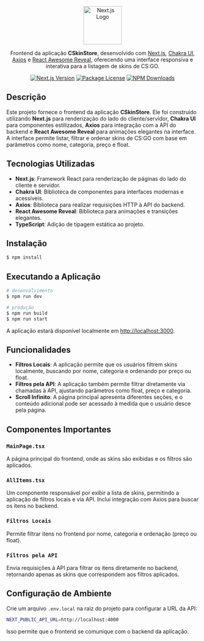 
<p align="center">
  <a href="https://nextjs.org/" target="blank"><img src="https://nextjs.org/static/favicon/favicon-32x32.png" width="100" alt="Next.js Logo" /></a>
</p>

<p align="center">Frontend da aplicação <strong>CSkinStore</strong>, desenvolvido com <a href="https://nextjs.org/" target="_blank">Next.js</a>, <a href="https://chakra-ui.com/" target="_blank">Chakra UI</a>, <a href="https://axios-http.com/" target="_blank">Axios</a> e <a href="https://react-awesome-reveal.com/" target="_blank">React Awesome Reveal</a>, oferecendo uma interface responsiva e interativa para a listagem de skins de CS:GO.</p>

<p align="center">
<a href="https://www.npmjs.com/package/next" target="_blank"><img src="https://img.shields.io/npm/v/next.svg" alt="Next.js Version" /></a>
<a href="https://www.npmjs.com/package/next" target="_blank"><img src="https://img.shields.io/npm/l/next.svg" alt="Package License" /></a>
<a href="https://www.npmjs.com/package/next" target="_blank"><img src="https://img.shields.io/npm/dm/next.svg" alt="NPM Downloads" /></a>
</p>

## Descrição

Este projeto fornece o frontend da aplicação **CSkinStore**. Ele foi construído utilizando **Next.js** para renderização do lado do cliente/servidor, **Chakra UI** para componentes estilizados, **Axios** para integração com a API do backend e **React Awesome Reveal** para animações elegantes na interface. A interface permite listar, filtrar e ordenar skins de CS:GO com base em parâmetros como nome, categoria, preço e float.

## Tecnologias Utilizadas

- **Next.js**: Framework React para renderização de páginas do lado do cliente e servidor.
- **Chakra UI**: Biblioteca de componentes para interfaces modernas e acessíveis.
- **Axios**: Biblioteca para realizar requisições HTTP à API do backend.
- **React Awesome Reveal**: Biblioteca para animações e transições elegantes.
- **TypeScript**: Adição de tipagem estática ao projeto.

## Instalação

```bash
$ npm install
```

## Executando a Aplicação

```bash
# desenvolvimento
$ npm run dev

# produção
$ npm run build
$ npm run start
```

A aplicação estará disponível localmente em [http://localhost:3000](http://localhost:3000).

## Funcionalidades

- **Filtros Locais**: A aplicação permite que os usuários filtrem skins localmente, buscando por nome, categoria e ordenando por preço ou float.
- **Filtros pela API**: A aplicação também permite filtrar diretamente via chamadas à API, ajustando parâmetros como float, preço e categoria.
- **Scroll Infinito**: A página principal apresenta diferentes seções, e o conteúdo adicional pode ser acessado à medida que o usuário desce pela página.

## Componentes Importantes

### `MainPage.tsx`

A página principal do frontend, onde as skins são exibidas e os filtros são aplicados.

### `AllItems.tsx`

Um componente responsável por exibir a lista de skins, permitindo a aplicação de filtros locais e via API. Inclui integração com Axios para buscar os itens no backend.

### `Filtros Locais`

Permite filtrar itens no frontend por nome, categoria e ordenação (preço ou float).

### `Filtros pela API`

Envia requisições à API para filtrar os itens diretamente no backend, retornando apenas as skins que correspondem aos filtros aplicados.

## Configuração de Ambiente

Crie um arquivo `.env.local` na raiz do projeto para configurar a URL da API:

```bash
NEXT_PUBLIC_API_URL=http://localhost:4000
```

Isso permite que o frontend se comunique com o backend da aplicação.
